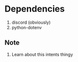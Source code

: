 # Dependencies
1. discord (obviously)
2. python-dotenv



## Note
1. Learn about this intents thingy